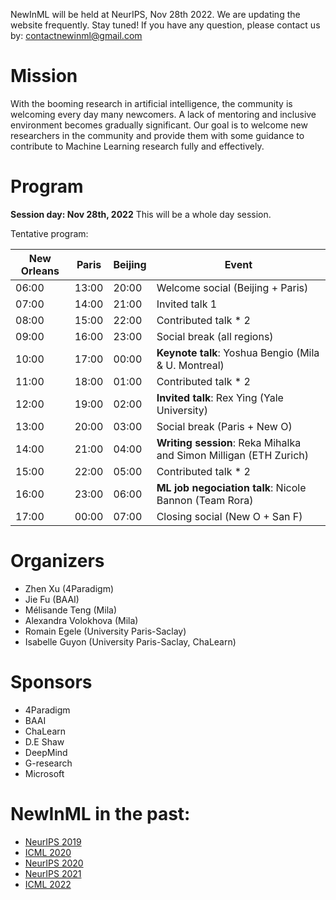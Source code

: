 NewInML will be held at NeurIPS, Nov 28th 2022. We are updating the website frequently. Stay tuned! If you have any question, please contact us by: contactnewinml@gmail.com

# Mission

With the booming research in artificial intelligence, the community is welcoming every day many newcomers. A lack of mentoring and inclusive environment becomes gradually significant. Our goal is to welcome new researchers in the community and provide them with some guidance to contribute to Machine Learning research fully and effectively. 

# Program

**Session day: Nov 28th, 2022** This will be a whole day session. 

Tentative program: 

|**New Orleans**  | **Paris** | **Beijing** | **Event**|
|-|-|-|--------------------------------------------------|
|06:00|13:00|20:00| Welcome social (Beijing + Paris) |
|07:00|14:00|21:00| Invited talk 1 |
|08:00|15:00|22:00| Contributed talk * 2 |
|09:00|16:00|23:00| Social break (all regions) |
|10:00|17:00|00:00| **Keynote talk**: Yoshua Bengio (Mila & U. Montreal) |
|11:00|18:00|01:00| Contributed talk * 2 |
|12:00|19:00|02:00| **Invited talk**: Rex Ying (Yale University) |
|13:00|20:00|03:00| Social break (Paris + New O) |
|14:00|21:00|04:00| **Writing session**: Reka Mihalka and Simon Milligan (ETH Zurich)|
|15:00|22:00|05:00| Contributed talk * 2 |
|16:00|23:00|06:00| **ML job negociation talk**: Nicole Bannon (Team Rora)|
|17:00|00:00|07:00| Closing social (New O + San F) |

# Organizers

- Zhen Xu (4Paradigm)
- Jie Fu (BAAI)
- Mélisande Teng (Mila)
- Alexandra Volokhova (Mila)
- Romain Egele (University Paris-Saclay)
- Isabelle Guyon (University Paris-Saclay, ChaLearn)

# Sponsors

- 4Paradigm
- BAAI
- ChaLearn
- D.E Shaw
- DeepMind
- G-research
- Microsoft

# NewInML in the past:
- [NeurIPS 2019](https://nehzux.github.io/NewInML2019/)
- [ICML 2020](https://nehzux.github.io/NewInML2020ICML/)
- [NeurIPS 2020](https://vanyacohen.github.io/NewInML)
- [NeurIPS 2021](https://sunhaozhe.github.io/NewInML2021_NeurIPS/)
- [ICML 2022](https://ablacan.github.io/NewInML2022_ICML/)
